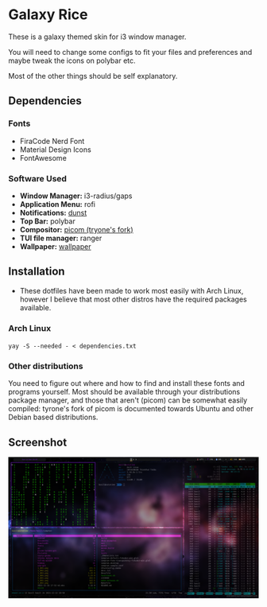 # Galaxy Rice

These is a galaxy themed skin for i3 window manager.

You will need to change some configs to fit your files and preferences and maybe tweak the icons on polybar etc. 

Most of the other things should be self explanatory.

## Dependencies

### Fonts

- FiraCode Nerd Font
- Material Design Icons
- FontAwesome

### Software Used
- **Window Manager:** i3-radius/gaps
- **Application Menu:** rofi 
- **Notifications:** [dunst](https://github.com/dunst-project/dunst)
- **Top Bar:** polybar
- **Compositor:** [picom (tryone's fork)](https://github.com/tryone144/compton) 
- **TUI file manager:** ranger 
- **Wallpaper:** [wallpaper](https://github.com/UwUham/galaxy-rice-dots/raw/main/wallpaper.jpg)

## Installation
- These dotfiles have been made to work most easily with Arch Linux, however I believe that most other distros have the required packages available.

### Arch Linux
`yay -S --needed - < dependencies.txt`

### Other distributions
You need to figure out where and how to find and install these fonts and
programs yourself. Most should be available through your distributions package
manager, and those that aren't (picom) can be somewhat easily compiled:
tyrone's fork of picom is documented towards Ubuntu and other Debian based
distributions.

## Screenshot

<img src="screenshot.png"></img>
